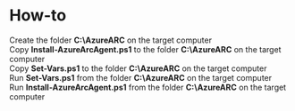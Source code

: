 # How-to
Create the folder **C:\AzureARC** on the target computer<br/>
Copy **Install-AzureArcAgent.ps1** to the folder **C:\AzureARC** on the target computer<br/>
Copy **Set-Vars.ps1** to the folder **C:\AzureARC** on the target computer<br/>
Run **Set-Vars.ps1** from the folder **C:\AzureARC** on the target computer<br/>
Run **Install-AzureArcAgent.ps1** from the folder **C:\AzureARC** on the target computer<br/>
